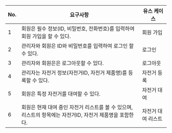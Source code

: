 | No. | 요구사항                                                           | 유스 케이스         |
| --- | -------------------------------------------------------------- | -------------- |
| 1   | 회원은 필수 정보(ID, 비밀번호, 전화번호)를  입력하여 회원 가입을 할 수 있다.     | 회원 가입          |
| 2   | 관리자와 회원은 ID와 비밀번호를 입력하여 로그인 할 수 있다.                            | 로그인            |
| 3   | 관리자와 회원은은 로그아웃할 수 있다.                             | 로그아웃           |
| 4   | 관리자는 자전거 정보(자전거ID, 자전거 제품명)를 등록할 수 있다.                         | 자전거  등록      |
| 5   | 회원은 특정 자전거를 대여할 수 있다.                                          | 자전거 대여         |
| 6   | 회원은 현재 대여 중인 자전거 리스트를 볼 수 있으며, 리스트의 항목에는 자전거ID, 자전거 제품명을 포함한다. | 자전거 대여 리스트 |

